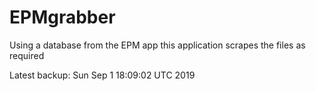 # EPMgrabber
Using a database from the EPM app this application scrapes the files as required


Latest backup: Sun Sep 1 18:09:02 UTC 2019
